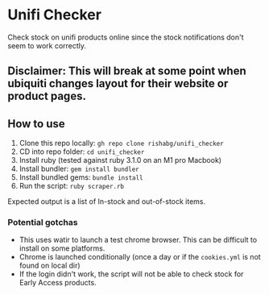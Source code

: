# Unifi Checker
Check stock on unifi products online since the stock notifications don't seem to work correctly.

## Disclaimer: This will break at some point when ubiquiti changes layout for their website or product pages.

## How to use

1. Clone this repo locally: ```gh repo clone rishabg/unifi_checker```
2. CD into repo folder: ```cd unifi_checker```
3. Install ruby (tested against ruby 3.1.0 on an M1 pro Macbook)
4. Install bundler: ```gem install bundler```
5. Install bundled gems: ```bundle install```
6. Run the script: ```ruby scraper.rb```

Expected output is a list of In-stock and out-of-stock items.

### Potential gotchas
- This uses watir to launch a test chrome browser. This can be difficult to install on some platforms.
- Chrome is launched conditionally (once a day or if the ```cookies.yml``` is not found on local dir)
- If the login didn't work, the script will not be able to check stock for Early Access products.
